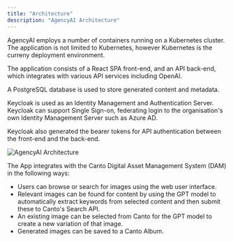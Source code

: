 ```yaml
---
title: "Architecture"
description: "AgencyAI Architecture"
---
```


AgencyAI employs a number of containers running on a Kubernetes cluster. The application is not limited to
Kubernetes, however Kubernetes is the curreny deployment environment.

The application consists of a React SPA front-end, and an API back-end, which integrates with various API
services including OpenAI.

A PostgreSQL database is used to store generated content and metadata.

Keycloak is used as an Identity Management and Authentication Server. Keycloak can support Single Sign-on,
federating login to the organisation's own Identity Management Server such as Azure AD.

Keycloak also generated the bearer tokens for API authentication between the front-end and the back-end.

![AgencyAI Architecture](/assets/agency-architecture.png)

The App integrates with the Canto Digital Asset Management System (DAM) in the following ways:

- Users can browse or search for images using the web user interface.
- Relevant images can be found for content by using the GPT model to automatically extract keywords
  from selected content and then submit these to Canto's Search API.
- An existing image can be selected from Canto for the GPT model to create a new variation of that
  image.
- Generated images can be saved to a Canto Album.
